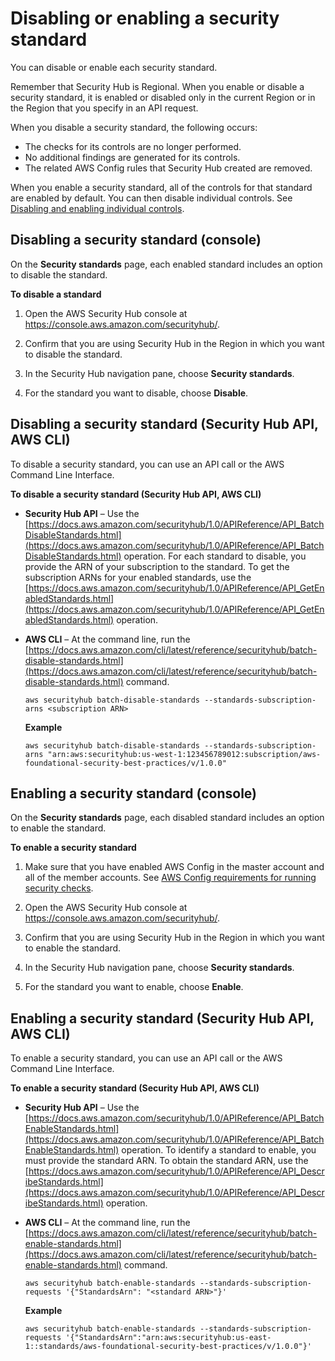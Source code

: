 # Disabling or enabling a security standard<a name="securityhub-standards-enable-disable"></a>

You can disable or enable each security standard\.

Remember that Security Hub is Regional\. When you enable or disable a security standard, it is enabled or disabled only in the current Region or in the Region that you specify in an API request\.

When you disable a security standard, the following occurs:
+ The checks for its controls are no longer performed\.
+ No additional findings are generated for its controls\.
+ The related AWS Config rules that Security Hub created are removed\.

When you enable a security standard, all of the controls for that standard are enabled by default\. You can then disable individual controls\. See [Disabling and enabling individual controls](securityhub-standards-enable-disable-controls.md)\.

## Disabling a security standard \(console\)<a name="securityhub-standard-disable-console"></a>

On the **Security standards** page, each enabled standard includes an option to disable the standard\.

**To disable a standard**

1. Open the AWS Security Hub console at [https://console\.aws\.amazon\.com/securityhub/](https://console.aws.amazon.com/securityhub/)\.

1. Confirm that you are using Security Hub in the Region in which you want to disable the standard\.

1. In the Security Hub navigation pane, choose **Security standards**\.

1. For the standard you want to disable, choose **Disable**\.

## Disabling a security standard \(Security Hub API, AWS CLI\)<a name="securityhub-standard-disable-api"></a>

To disable a security standard, you can use an API call or the AWS Command Line Interface\.

**To disable a security standard \(Security Hub API, AWS CLI\)**
+ **Security Hub API** – Use the [https://docs.aws.amazon.com/securityhub/1.0/APIReference/API_BatchDisableStandards.html](https://docs.aws.amazon.com/securityhub/1.0/APIReference/API_BatchDisableStandards.html) operation\. For each standard to disable, you provide the ARN of your subscription to the standard\. To get the subscription ARNs for your enabled standards, use the [https://docs.aws.amazon.com/securityhub/1.0/APIReference/API_GetEnabledStandards.html](https://docs.aws.amazon.com/securityhub/1.0/APIReference/API_GetEnabledStandards.html) operation\.
+ **AWS CLI** – At the command line, run the [https://docs.aws.amazon.com/cli/latest/reference/securityhub/batch-disable-standards.html](https://docs.aws.amazon.com/cli/latest/reference/securityhub/batch-disable-standards.html) command\.

  ```
  aws securityhub batch-disable-standards --standards-subscription-arns <subscription ARN>
  ```

  **Example**

  ```
  aws securityhub batch-disable-standards --standards-subscription-arns "arn:aws:securityhub:us-west-1:123456789012:subscription/aws-foundational-security-best-practices/v/1.0.0"
  ```

## Enabling a security standard \(console\)<a name="securityhub-standard-enable-console"></a>

On the **Security standards** page, each disabled standard includes an option to enable the standard\.

**To enable a security standard**

1. Make sure that you have enabled AWS Config in the master account and all of the member accounts\. See [AWS Config requirements for running security checks](securityhub-standards-awsconfigrules.md)\.

1. Open the AWS Security Hub console at [https://console\.aws\.amazon\.com/securityhub/](https://console.aws.amazon.com/securityhub/)\.

1. Confirm that you are using Security Hub in the Region in which you want to enable the standard\.

1. In the Security Hub navigation pane, choose **Security standards**\.

1. For the standard you want to enable, choose **Enable**\.

## Enabling a security standard \(Security Hub API, AWS CLI\)<a name="securityhub-standard-enable-api"></a>

To enable a security standard, you can use an API call or the AWS Command Line Interface\.

**To enable a security standard \(Security Hub API, AWS CLI\)**
+ **Security Hub API** – Use the [https://docs.aws.amazon.com/securityhub/1.0/APIReference/API_BatchEnableStandards.html](https://docs.aws.amazon.com/securityhub/1.0/APIReference/API_BatchEnableStandards.html) operation\. To identify a standard to enable, you must provide the standard ARN\. To obtain the standard ARN, use the [https://docs.aws.amazon.com/securityhub/1.0/APIReference/API_DescribeStandards.html](https://docs.aws.amazon.com/securityhub/1.0/APIReference/API_DescribeStandards.html) operation\.
+ **AWS CLI** – At the command line, run the [https://docs.aws.amazon.com/cli/latest/reference/securityhub/batch-enable-standards.html](https://docs.aws.amazon.com/cli/latest/reference/securityhub/batch-enable-standards.html) command\.

  ```
  aws securityhub batch-enable-standards --standards-subscription-requests '{"StandardsArn": "<standard ARN>"}'
  ```

  **Example**

  ```
  aws securityhub batch-enable-standards --standards-subscription-requests '{"StandardsArn":"arn:aws:securityhub:us-east-1::standards/aws-foundational-security-best-practices/v/1.0.0"}'
  ```